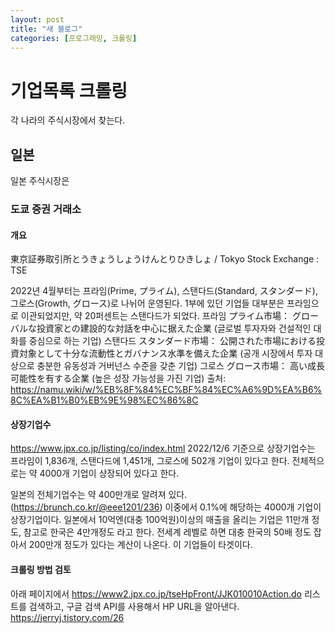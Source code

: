 ```yaml
---
layout: post
title: "새 블로그"
categories: [프로그래밍, 크롤링]
---
```


# 기업목록 크롤링
각 나라의 주식시장에서 찾는다. 

## 일본
일본 주식시장은 

### 도쿄 증권 거래소
#### 개요 
東京証券取引所とうきょうしょうけんとりひきしょ / Tokyo Stock Exchange : TSE

2022년 4월부터는 프라임(Prime, プライム), 스탠다드(Standard, スタンダード), 그로스(Growth, グロース)로 나뉘어 운영된다. 1부에 있던 기업들 대부분은 프라임으로 이관되었지만, 약 20퍼센트는 스탠다드가 되었다.
프라임 プライム市場： グローバルな投資家との建設的な対話を中心に据えた企業 (글로벌 투자자와 건설적인 대화를 중심으로 하는 기업)
스탠다드 スタンダード市場： 公開された市場における投資対象として十分な流動性とガバナンス水準を備えた企業 (공개 시장에서 투자 대상으로 충분한 유동성과 거버넌스 수준을 갖춘 기업)
그로스 グロース市場： 高い成長可能性を有する企業 (높은 성장 가능성을 가진 기업)
출처: https://namu.wiki/w/%EB%8F%84%EC%BF%84%EC%A6%9D%EA%B6%8C%EA%B1%B0%EB%9E%98%EC%86%8C

#### 상장기업수 
https://www.jpx.co.jp/listing/co/index.html
2022/12/6 기준으로 상장기업수는 프라임이 1,836개, 스탠다드에 1,451개, 그로스에 502개 기업이 있다고 한다. 전체적으로는 약 4000개 기업이 상장되어 있다고 한다. 

일본의 전체기업수는 약 400만개로 알려져 있다. (https://brunch.co.kr/@eee1201/236)
이중에서 0.1%에 해당하는 4000개 기업이 상장기업이다. 
일본에서 10억엔(대충 100억원)이상의 매출을 올리는 기업은 11만개 정도, 참고로 한국은 4만개정도 라고 한다. 
전세계 레벨로 하면 대충 한국의 50배 정도 잡아서 200만개 정도가 있다는 계산이 나온다. 
이 기업들이 타겟이다. 

#### 크롤링 방법 검토
아래 페이지에서 
https://www2.jpx.co.jp/tseHpFront/JJK010010Action.do
리스트를 검색하고, 구글 검색 API를 사용해서 HP URL을 알아낸다. 
https://jerryj.tistory.com/26